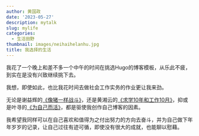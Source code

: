 ```yaml
---
author: 黄国政
date: '2023-05-27'
description: mytalk
slug: mylife
categories:
  - 生活田野
thumbnail: images/neihaihelanhu.jpg
title: 我选择的生活
---  
```


我花了一个晚上和差不多一个中午的时间在挑选Hugo的博客模板，从乐此不疲，到实在是没有兴致继续挑下去。  

我想，即使如此，也比我花时间去做社会工作实务的作业更让我来劲。 

无论是谢益辉的[《像猪一样战斗》](https://yihui.org/cn/2010/12/fighting-like-a-pig/)，还是黄湘云的[《求学10年和工作10月》](https://xiangyun.rbind.io/2020/08/ten-years-ten-months/)，抑或是叶寻的[《为自己而活》](https://cyrusyip.org/zh-cn/post/2021/02/18/live-for-myself/)，都是驱使我创作自己博客的因素。

我希望我同样可以在自己喜欢和值得为之付出努力的方向去奋斗，并为自己做下年年岁岁的记录，让自己过往有迹可循，即使没有很大的成就，也能聊以慰藉。